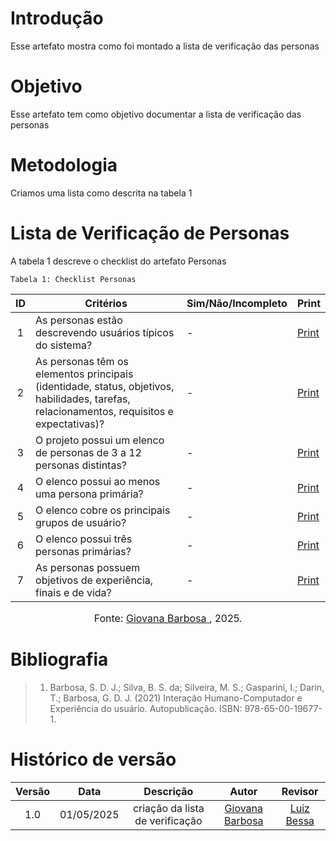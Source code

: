 # Introdução
Esse artefato mostra como foi montado a lista de verificação das personas

# Objetivo
Esse artefato tem como objetivo documentar a lista de verificação das personas

# Metodologia
Criamos uma lista como descrita na tabela 1 

# Lista de Verificação de Personas

A tabela 1 descreve o checklist do artefato Personas

    Tabela 1: Checklist Personas

|ID| Critérios                             | Sim/Não/Incompleto        | Print
| :----: | --------- | ---------- | ---------- | 
|  1   |                                         As personas estão descrevendo usuários típicos do sistema?                                         |     -    | [Print](../../../assets/verificação/personas/1.png) |
|  2   | As personas têm os elementos principais (identidade, status, objetivos, habilidades, tarefas, relacionamentos, requisitos e expectativas)? |     -   | [Print](../../../assets/verificação/personas/2.png) |
|  3   |                                    O projeto possui um elenco de personas de 3 a 12 personas distintas?                                    |     -    |  [Print](../../../assets/verificação/personas/3.png) |
|  4   |                                               O elenco possui ao menos uma persona primária?                                               |     -  | [Print](../../../assets/verificação/personas/4.png) |
|  5   |                                              O elenco cobre os principais grupos de usuário?                                               |     -    | [Print](../../../assets/verificação/personas/5.png) |
|  6   |                                                  O elenco possui três personas primárias?                                                  |     -     | [Print](../../../assets/verificação/personas/6.png) |
|  7   |                                      As personas possuem objetivos de experiência, finais e de vida?                                       |     -     |  [Print](../../../assets/verificação/personas/7.png) |

<font size="3"><p style="text-align: center">Fonte: [Giovana Barbosa ](https://github.com/gio221), 2025.</p></font>

# Bibliografia
> 1. Barbosa, S. D. J.; Silva, B. S. da; Silveira, M. S.; Gasparini, I.; Darin, T.; Barbosa, G. D. J. (2021) Interação Humano-Computador e Experiência do usuário. Autopublicação. ISBN: 978-65-00-19677-1.

# Histórico de versão

| Versão |    Data    |       Descrição        |                     Autor                      |                  Revisor                   |
| :----: | :--------: | :--------------------: | :--------------------------------------------: | :----------------------------------------: |
|  1.0   | 01/05/2025 | criação da lista de verificação | [Giovana Barbosa ](https://github.com/gio221)  | [Luiz Bessa](https://github.com/lfelipebessa) |